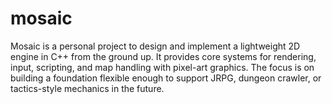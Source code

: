 # mosaic
Mosaic is a personal project to design and implement a lightweight 2D engine in C++ from the ground up. It provides core systems for rendering, input, scripting, and map handling with pixel-art graphics. The focus is on building a foundation flexible enough to support JRPG, dungeon crawler, or tactics-style mechanics in the future.
